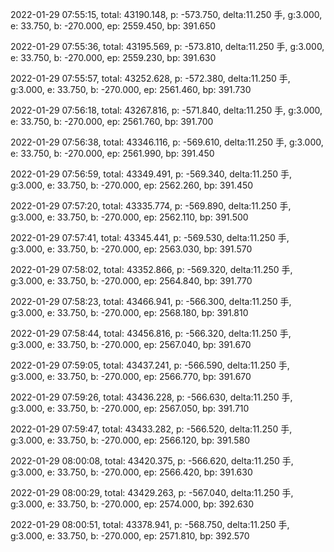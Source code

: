 2022-01-29 07:55:15, total: 43190.148, p: -573.750, delta:11.250 手, g:3.000, e: 33.750, b: -270.000, ep: 2559.450, bp: 391.650

2022-01-29 07:55:36, total: 43195.569, p: -573.810, delta:11.250 手, g:3.000, e: 33.750, b: -270.000, ep: 2559.230, bp: 391.630

2022-01-29 07:55:57, total: 43252.628, p: -572.380, delta:11.250 手, g:3.000, e: 33.750, b: -270.000, ep: 2561.460, bp: 391.730

2022-01-29 07:56:18, total: 43267.816, p: -571.840, delta:11.250 手, g:3.000, e: 33.750, b: -270.000, ep: 2561.760, bp: 391.700

2022-01-29 07:56:38, total: 43346.116, p: -569.610, delta:11.250 手, g:3.000, e: 33.750, b: -270.000, ep: 2561.990, bp: 391.450

2022-01-29 07:56:59, total: 43349.491, p: -569.340, delta:11.250 手, g:3.000, e: 33.750, b: -270.000, ep: 2562.260, bp: 391.450

2022-01-29 07:57:20, total: 43335.774, p: -569.890, delta:11.250 手, g:3.000, e: 33.750, b: -270.000, ep: 2562.110, bp: 391.500

2022-01-29 07:57:41, total: 43345.441, p: -569.530, delta:11.250 手, g:3.000, e: 33.750, b: -270.000, ep: 2563.030, bp: 391.570

2022-01-29 07:58:02, total: 43352.866, p: -569.320, delta:11.250 手, g:3.000, e: 33.750, b: -270.000, ep: 2564.840, bp: 391.770

2022-01-29 07:58:23, total: 43466.941, p: -566.300, delta:11.250 手, g:3.000, e: 33.750, b: -270.000, ep: 2568.180, bp: 391.810

2022-01-29 07:58:44, total: 43456.816, p: -566.320, delta:11.250 手, g:3.000, e: 33.750, b: -270.000, ep: 2567.040, bp: 391.670

2022-01-29 07:59:05, total: 43437.241, p: -566.590, delta:11.250 手, g:3.000, e: 33.750, b: -270.000, ep: 2566.770, bp: 391.670

2022-01-29 07:59:26, total: 43436.228, p: -566.630, delta:11.250 手, g:3.000, e: 33.750, b: -270.000, ep: 2567.050, bp: 391.710

2022-01-29 07:59:47, total: 43433.282, p: -566.520, delta:11.250 手, g:3.000, e: 33.750, b: -270.000, ep: 2566.120, bp: 391.580

2022-01-29 08:00:08, total: 43420.375, p: -566.620, delta:11.250 手, g:3.000, e: 33.750, b: -270.000, ep: 2566.420, bp: 391.630

2022-01-29 08:00:29, total: 43429.263, p: -567.040, delta:11.250 手, g:3.000, e: 33.750, b: -270.000, ep: 2574.000, bp: 392.630

2022-01-29 08:00:51, total: 43378.941, p: -568.750, delta:11.250 手, g:3.000, e: 33.750, b: -270.000, ep: 2571.810, bp: 392.570